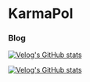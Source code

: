 

# KarmaPol 
### Blog
[![Velog's GitHub stats](https://velog-readme-stats.vercel.app/api/badge?name=karmaPol)](https://velog.io/@kkhkr98)


[![Velog's GitHub stats](https://velog-readme-stats.vercel.app/api/list?name=kkhkr98)](https://velog.io/@kkhkr98/posts)
